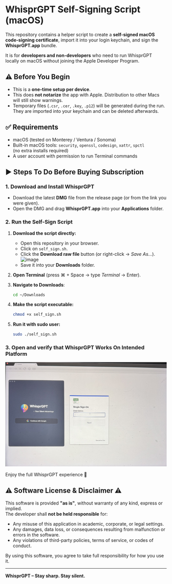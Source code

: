 # WhisprGPT Self-Signing Script (macOS)

This repository contains a helper script to create a **self-signed macOS code-signing certificate**, import it into your login keychain, and sign the **WhisprGPT.app** bundle.  

It is for **developers and non-developers** who need to run WhisprGPT locally on macOS without joining the Apple Developer Program.


## ⚠️ Before You Begin
- This is a **one-time setup per device**.
- This does **not notarize** the app with Apple. Distribution to other Macs will still show warnings.
- Temporary files (`.csr`, `.cer`, `.key`, `.p12`) will be generated during the run. They are imported into your keychain and can be deleted afterwards.


## ✅ Requirements
- macOS (tested on Monterey / Ventura / Sonoma)
- Built-in macOS tools: `security`, `openssl`, `codesign`, `xattr`, `spctl`  
  (no extra installs required)
- A user account with permission to run Terminal commands

## ▶️ Steps To Do Before Buying Subscription

### 1. Download and Install WhisprGPT
- Download the latest **DMG** file from the release page (or from the link you were given).  
- Open the DMG and drag **WhisprGPT.app** into your **Applications** folder.

### 2. Run the Self-Sign Script

1. **Download the script directly:**
   - Open this repository in your browser.  
   - Click on `self_sign.sh`.  
   - Click the **Download raw file** button (or right-click → *Save As…*).
     <img width="1938" height="352" alt="image" src="https://github.com/user-attachments/assets/bf3c801b-272d-43b7-8bec-00fc8fa252cb" />
   - Save it into your **Downloads** folder.

2. **Open Terminal** (press ⌘ + Space → type *Terminal* → Enter).

3. **Navigate to Downloads**:
   ```bash
   cd ~/Downloads
   ```
4. **Make the script executable:**
   ```bash
   chmod +x self_sign.sh
   ```
5. **Run it with sudo user:**
   ```bash
   sudo ./self_sign.sh
   ```

### 3. Open and verify that WhisprGPT Works On Intended Platform
![Verify Works On Platform](verify.jpeg)

  Enjoy the full WhisprGPT experience 🚀

## ⚠️ Software License & Disclaimer ⚠️

This software is provided **"as is"**, without warranty of any kind, express or implied.  
The developer shall **not be held responsible** for:

- Any misuse of this application in academic, corporate, or legal settings.  
- Any damages, data loss, or consequences resulting from malfunction or errors in the software.  
- Any violations of third-party policies, terms of service, or codes of conduct.

By using this software, you agree to take full responsibility for how you use it.

---

**WhisprGPT – Stay sharp. Stay silent.**
